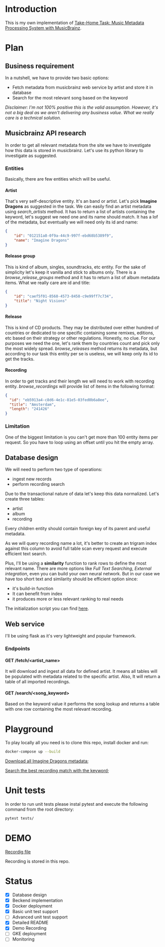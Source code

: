 # Introduction

This is my own implementation of [Take-Home Task: Music Metadata Processing System with MusicBrainz](https://cotton-radar-ab3.notion.site/Take-Home-Task-Music-Metadata-Processing-System-with-MusicBrainz-0d0dcdd4e2af4073900ea589e0f4242b).

# Plan

## Business requirement

In a nutshell, we have to provide two basic options:

- Fetch metadata from musicbrainz web service by artist and store it in database
- Search for the most relevant song based on the keyword

*Disclaimer: I'm not 100% positive this is the valid assumption. However, it's not a big deal as we aren't delivering any business value. What we really care is a technical solution.*

## Musicbrainz API research

In order to get all relevant metadata from the site we have to investigate how this data is stored in musicbrainz. Let's use its python library to investigate as suggested. 

### Entities

Basically, there are few entities which will be useful.

#### Artist

That's very self-descriptive entity. It's an band or artist. Let's pick **Imagine Dragons** as suggested in the task. We can easily find an artist metadata using *search_artists* method. It has to return a list of artists containing the keyword, let's suggest we need one and its name should match. It has a lof of the metadata, but eventually we will need only its id and name:

```json
{
    "id": "012151a8-0f9a-44c9-997f-ebd68b5389f9",
    "name": "Imagine Dragons"
}
```

#### Release group

This is kind of album, singles, soundtracks, etc entity. For the sake of simplicity let's keep it vanilla and stick to albums only. There is a *browse_release_groups* method and it has to return a list of album metadata items. What we really care are id and title: 
```json
{
    "id": "caef5f01-8568-4573-8458-c9e99ff7c734",
    "title": "Night Visions"
}
```

#### Release

This is kind of CD products. They may be distributed over either hundred of countries or dedicated to one specific containing some remixes, editions, etc based on their strategy or other regulations. Honestly, no clue. For our purposes we need the one, let's rank them by countries count and pick only the most widely spread. *browse_releases* method returns its metadata, but according to our task this entity per se is useless, we will keep only its id to get the tracks.


#### Recording

In order to get tracks and their length we will need to work with recording entity. *browse_recordings* will provide list of items in the following format:

```json
{
  "id": "eb5913a4-c8d6-4e1c-81e5-03fed0b6a8ee",
  "title": "Amsterdam",
  "length": "241426"
}
```

### Limitation

One of the biggest limitation is you can't get more than 100 entity items per request. So you have to loop using an offset until you hit the empty array.

## Database design

We will need to perform two type of operations:

- ingest new records
- perform recording search

Due to the transactional nature of data let's keep this data normalized. Let's create three tables:

- artist
- album
- recording

Every children entity should contain foreign key of its parent and useful metadata.

As we will query recording name a lot, it's better to create an trigram index against this column to avoid full table scan every request and execute efficient text search.

Plus, I'll be using a **similarity** function to rank rows to define the most relevant name. There are more options like *Full Text Searching*, *External integration*, even you can build your own neural network. But in our case we have too short text and similarity should be efficient option since:

- it's build-in function
- It can benefit from index
- it produces more or less relevant ranking to real needs

The initialization script you can find [here](init.sql).

## Web service

I'll be using flask as it's very lightweight and popular framework.

### Endpoints

#### GET /fetch/<artist_name>

It will download and ingest all data for defined artist. It means all tables will be populated with metadata related to the specific artist. Also, It will return a table of all imported recordings.

#### GET /search/<song_keyword>

Based on the keyword value it performs the song lookup and returns a table with one row containing the most relevant recording. 

# Playground 

To play locally all you need is to clone this repo, install docker and run:

```bash
docker-compose up --build
```

[Download all Imagine Dragons metadata](http://127.0.0.1:5000/fetch/Imagine%20Dragons);

[Search the best recording match with the keyword](http://127.0.0.1:5000/search/demon);

# Unit tests

In order to run unit tests please instal pytest and execute the following command from the root directory:

```bash
pytest tests/
```

# DEMO

[Recordig file](demo.webm)

Recording is stored in this repo.

# Status

- [x] Database design
- [x] Beckend implementation
- [x] Docker deployment
- [x] Basic unit test support
- [ ] Advanced unit test support
- [x] Detailed README 
- [x] Demo Recording
- [ ] GKE deployment
- [ ] Monitoring
